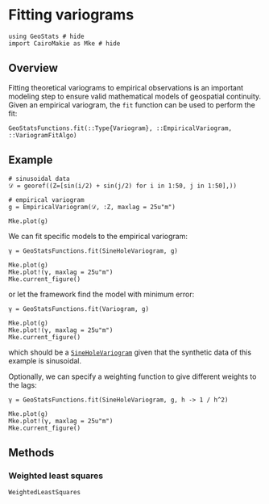 # Fitting variograms

```@example variofit
using GeoStats # hide
import CairoMakie as Mke # hide
```

## Overview

Fitting theoretical variograms to empirical observations is an important
modeling step to ensure valid mathematical models of geospatial continuity.
Given an empirical variogram, the `fit` function can be used to perform the fit:

```@docs
GeoStatsFunctions.fit(::Type{Variogram}, ::EmpiricalVariogram, ::VariogramFitAlgo)
```

## Example

```@example variofit
# sinusoidal data
𝒟 = georef((Z=[sin(i/2) + sin(j/2) for i in 1:50, j in 1:50],))

# empirical variogram
g = EmpiricalVariogram(𝒟, :Z, maxlag = 25u"m")

Mke.plot(g)
```

We can fit specific models to the empirical variogram:

```@example variofit
γ = GeoStatsFunctions.fit(SineHoleVariogram, g)

Mke.plot(g)
Mke.plot!(γ, maxlag = 25u"m")
Mke.current_figure()
```

or let the framework find the model with minimum error:

```@example variofit
γ = GeoStatsFunctions.fit(Variogram, g)

Mke.plot(g)
Mke.plot!(γ, maxlag = 25u"m")
Mke.current_figure()
```

which should be a [`SineHoleVariogram`](@ref) given that the synthetic data
of this example is sinusoidal.

Optionally, we can specify a weighting function to give different weights to the lags:

```@example variofit
γ = GeoStatsFunctions.fit(SineHoleVariogram, g, h -> 1 / h^2)

Mke.plot(g)
Mke.plot!(γ, maxlag = 25u"m")
Mke.current_figure()
```

## Methods

### Weighted least squares

```@docs
WeightedLeastSquares
```
